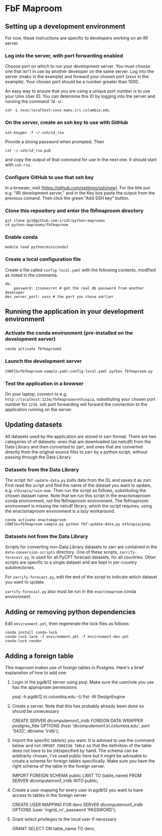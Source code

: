# FbF Maproom

## Setting up a development environment

For now, these instructions are specific to developers working on an IRI server.

### Log into the server, with port forwarding enabled

Choose port on which to run your development server. You must choose one that isn't in use by another developer on the same server. Log into the server (mako in the example) and forward your chosen port (xxxx in the example). Your chosen port should be a number greater than 1000. 

An easy way to ensure that you are using a unique port number is to use your Unix User ID. You can determine this ID by logging into the server and running the command 'id -u'. 

```
ssh -L xxxx:localhost:xxxx mako.iri.columbia.edu
```

### On the server, create an ssh key to use with GitHub

```
ssh-keygen -f ~/.ssh/id_rsa
```
Provide a strong password when prompted. Then
```
cat ~/.ssh/id_rsa.pub
```
and copy the output of that command for use in the next one. It should start with `ssh-rsa`.

### Configure GitHub to use that ssh key
In a browser, visit [https://github.com/settings/ssh/new]. For the title put e.g. "IRI development server," and in the Key box paste the output from the previous comand. Then click the green "Add SSH key" button.

### Clone this repository and enter the fbfmaproom directory

```
git clone git@github.com:iridl/python-maprooms
cd python-maprooms/fbfmaproom
```

### Enable conda

```
module load python/miniconda3
```

### Create a local configuration file

Create a file called `config-local.yaml` with the following contents, modified as noted in the comments.
```
db:
    password: itsasecret # get the real db password from another developer
dev_server_port: xxxx # the port you chose earlier
```

## Running the application in your development environment
### Activate the conda environment (pre-installed on the development server)
```
conda activate fbfmaproom2
```

### Launch the development server

```
CONFIG=fbfmaproom-sample.yaml:config-local.yaml python fbfmaproom.py
```

### Test the application in a browser 

On your laptop, connect to e.g. `http://localhost:1234/fbfmaproom/ethiopia`, substituting your chosen port number for `1234`. ssh port forwarding will forward the connection to the application running on the server.

## Updating datasets

All datasets used by the application are stored in zarr format. There are two categories of of datasets: ones that are downloaded (as netcdf) from the Data Library and then converted to zarr, and ones that are converted directly from the original source files to zarr by a python script, without passing through the Data Library.

### Datasets from the Data Library

The script `fbf-update-data.py` pulls data from the DL and saves it as zarr. First read the script and find the name of the dataset you want to update, e.g. `ethiopia/rain-mam`. Then run the script as follows, substituting the chosen dataset name. Note that we run this script in the enactsmaproom conda environment, not the fbfmaproom environment. The fbfmaproom environment is missing the netcdf library, which the script requires; using the enactsmaproom environment is a lazy workaround.
```
conda activate enactsmaproom
CONFIG=fbfmaproom-sample.py python fbf-update-data.py ethiopia/pnep
```
 
### Datasets not from the Data Library

Scripts for converting non-Data Library datasets to zarr are contained in the `data-conversion-scripts` directory. One of these scripts, `zarrify-forecast.py`, is used for all PyCPT forecast datasets, for all countries. Other scripts are specific to a single dataset and are kept in per-country subdirectories.

For `zarrify-forecast.py`, edit the end of the script to indicate which dataset you want to update.

`zarrify-forecast.py` also must be run in the `enactsmaproom` conda environment.

## Adding or removing python dependencies

Edit `environment.yml`, then regenerate the lock files as follows:
```
conda install conda-lock
conda-lock lock -f environment.yml -f environment-dev.yml
conda-lock render
```

## Adding a foreign table

This maproom makes use of foreign tables in Postgres. Here's a brief explanation of how to add one:

1. Login in the pgdb12 server using psql. Make sure the user/role you use has the appropriate permissions

    psql -h pgdb12.iri.columbia.edu -U fist -W DesignEngine

2. Create a server. Note that this has probably already been done so should be unnecessary

    CREATE SERVER dlcomputemon1_iridb FOREIGN DATA WRAPPER postgres_fdw OPTIONS (host 'dlcomputemon1.iri.columbia.edu', port '5432', dbname 'iridb');

3. Import the specific table(s) you want. It is advised to use the command below and not `IMPORT FOREIGN TABLE` so that the
   definition of the table does not have to be (re)specified by hand. The schema can be arbitrarily chosen, I've used public here
   but it might be advisable to create a schema for foreign tables specifically. Make sure you have the right schema of the table in the foreign server.

    IMPORT FOREIGN SCHEMA public LIMIT TO (table_name) FROM SERVER dlcomputemon1_iridb INTO public;

4. Create a user mapping for every user in pgdb12 you want to have access to tables in the foreign server

    CREATE USER MAPPING FOR dero SERVER dlcomputemon1_iridb OPTIONS (user 'ingrid_ro', password 'PASSWORD');

5. Grant select privileges to the local user if necessary

    GRANT SELECT ON table_name TO dero;
